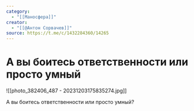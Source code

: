 ```yaml
---
category:
  - "[[Маносфера]]"
creator:
  - "[[@Антон Сорвачев]]"
source: https://t.me/c/1432284360/14265
---
```


# А вы боитесь ответственности или просто умный

![[photo_382406_487 - 20231203175835274.jpg]]

А вы боитесь ответственности или просто умный?
